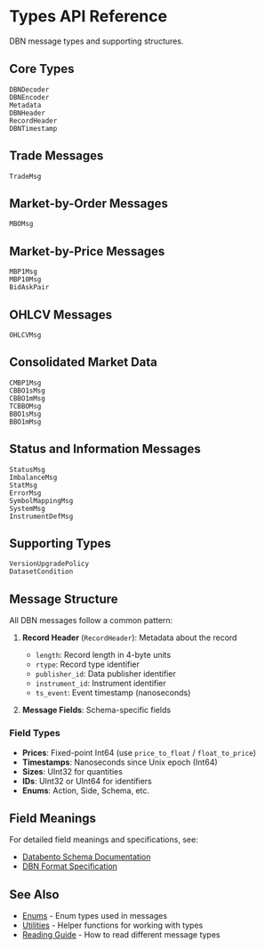 # Types API Reference

DBN message types and supporting structures.

## Core Types

```@docs
DBNDecoder
DBNEncoder
Metadata
DBNHeader
RecordHeader
DBNTimestamp
```

## Trade Messages

```@docs
TradeMsg
```

## Market-by-Order Messages

```@docs
MBOMsg
```

## Market-by-Price Messages

```@docs
MBP1Msg
MBP10Msg
BidAskPair
```

## OHLCV Messages

```@docs
OHLCVMsg
```

## Consolidated Market Data

```@docs
CMBP1Msg
CBBO1sMsg
CBBO1mMsg
TCBBOMsg
BBO1sMsg
BBO1mMsg
```

## Status and Information Messages

```@docs
StatusMsg
ImbalanceMsg
StatMsg
ErrorMsg
SymbolMappingMsg
SystemMsg
InstrumentDefMsg
```

## Supporting Types

```@docs
VersionUpgradePolicy
DatasetCondition
```

## Message Structure

All DBN messages follow a common pattern:

1. **Record Header** (`RecordHeader`): Metadata about the record
   - `length`: Record length in 4-byte units
   - `rtype`: Record type identifier
   - `publisher_id`: Data publisher identifier
   - `instrument_id`: Instrument identifier
   - `ts_event`: Event timestamp (nanoseconds)

2. **Message Fields**: Schema-specific fields

### Field Types

- **Prices**: Fixed-point Int64 (use `price_to_float` / `float_to_price`)
- **Timestamps**: Nanoseconds since Unix epoch (Int64)
- **Sizes**: UInt32 for quantities
- **IDs**: UInt32 or UInt64 for identifiers
- **Enums**: Action, Side, Schema, etc.

## Field Meanings

For detailed field meanings and specifications, see:
- [Databento Schema Documentation](https://databento.com/docs/schemas-and-data-formats)
- [DBN Format Specification](https://databento.com/docs/standards-and-conventions/databento-binary-encoding)

## See Also

- [Enums](enums.md) - Enum types used in messages
- [Utilities](utilities.md) - Helper functions for working with types
- [Reading Guide](../guide/reading.md) - How to read different message types
